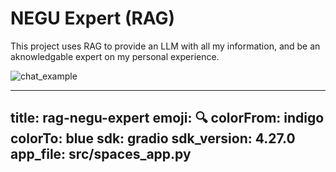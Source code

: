 # NEGU Expert (RAG)

This project uses RAG to provide an LLM with all my information, and be an aknowledgable expert on my personal experience.

![chat_example](img/chat_example.png)


---
title: rag-negu-expert
emoji: 🔍
colorFrom: indigo
colorTo: blue
sdk: gradio
sdk_version: 4.27.0
app_file: src/spaces_app.py
---